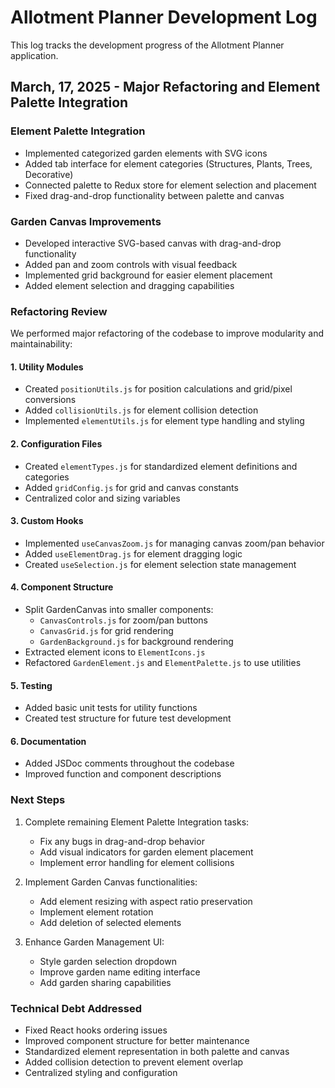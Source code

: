 # Allotment Planner Development Log

This log tracks the development progress of the Allotment Planner application.

## March, 17, 2025 - Major Refactoring and Element Palette Integration

### Element Palette Integration
- Implemented categorized garden elements with SVG icons
- Added tab interface for element categories (Structures, Plants, Trees, Decorative)
- Connected palette to Redux store for element selection and placement
- Fixed drag-and-drop functionality between palette and canvas

### Garden Canvas Improvements
- Developed interactive SVG-based canvas with drag-and-drop functionality
- Added pan and zoom controls with visual feedback
- Implemented grid background for easier element placement
- Added element selection and dragging capabilities

### Refactoring Review
We performed major refactoring of the codebase to improve modularity and maintainability:

#### 1. Utility Modules
- Created `positionUtils.js` for position calculations and grid/pixel conversions
- Added `collisionUtils.js` for element collision detection
- Implemented `elementUtils.js` for element type handling and styling

#### 2. Configuration Files
- Created `elementTypes.js` for standardized element definitions and categories
- Added `gridConfig.js` for grid and canvas constants
- Centralized color and sizing variables

#### 3. Custom Hooks
- Implemented `useCanvasZoom.js` for managing canvas zoom/pan behavior
- Added `useElementDrag.js` for element dragging logic
- Created `useSelection.js` for element selection state management

#### 4. Component Structure
- Split GardenCanvas into smaller components:
  - `CanvasControls.js` for zoom/pan buttons
  - `CanvasGrid.js` for grid rendering
  - `GardenBackground.js` for background rendering
- Extracted element icons to `ElementIcons.js`
- Refactored `GardenElement.js` and `ElementPalette.js` to use utilities

#### 5. Testing
- Added basic unit tests for utility functions
- Created test structure for future test development

#### 6. Documentation
- Added JSDoc comments throughout the codebase
- Improved function and component descriptions

### Next Steps
1. Complete remaining Element Palette Integration tasks:
   - Fix any bugs in drag-and-drop behavior
   - Add visual indicators for garden element placement
   - Implement error handling for element collisions

2. Implement Garden Canvas functionalities:
   - Add element resizing with aspect ratio preservation
   - Implement element rotation
   - Add deletion of selected elements
   
3. Enhance Garden Management UI:
   - Style garden selection dropdown
   - Improve garden name editing interface
   - Add garden sharing capabilities

### Technical Debt Addressed
- Fixed React hooks ordering issues
- Improved component structure for better maintenance
- Standardized element representation in both palette and canvas
- Added collision detection to prevent element overlap
- Centralized styling and configuration